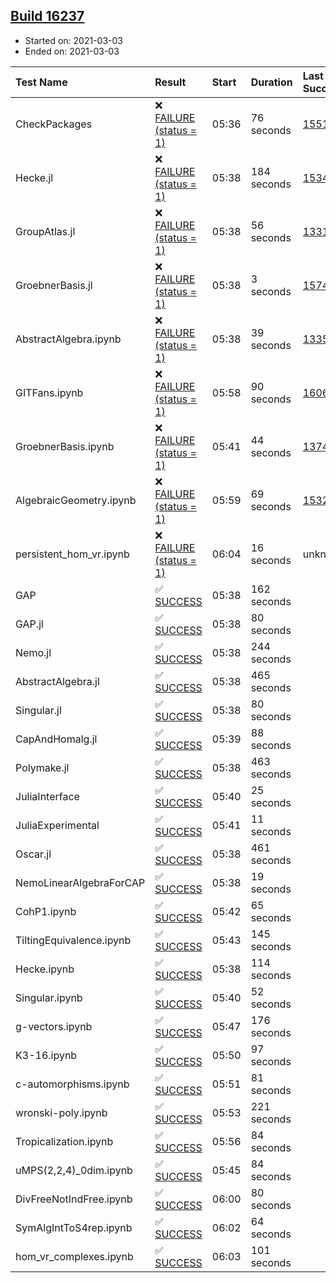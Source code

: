 ## [Build 16237](https://oscarci.mathematik.uni-kl.de/job/oscar/16237/)

* Started on: 2021-03-03
* Ended on: 2021-03-03

| Test Name    | Result | Start | Duration | Last Success | First Failure |
|:-------------|:-------|:------|:---------|:-------------|:--------------|
| CheckPackages | ❌ [FAILURE (status = 1)](https://oscarci.mathematik.uni-kl.de/job/oscar/16237/artifact/logs/build-16237/CheckPackages.log) | 05:36 | 76 seconds | [15514](https://oscarci.mathematik.uni-kl.de/job/oscar/15514/) | [15515](https://oscarci.mathematik.uni-kl.de/job/oscar/15515/) |
| Hecke.jl | ❌ [FAILURE (status = 1)](https://oscarci.mathematik.uni-kl.de/job/oscar/16237/artifact/logs/build-16237/Hecke.jl.log) | 05:38 | 184 seconds | [15344](https://oscarci.mathematik.uni-kl.de/job/oscar/15344/) | [15348](https://oscarci.mathematik.uni-kl.de/job/oscar/15348/) |
| GroupAtlas.jl | ❌ [FAILURE (status = 1)](https://oscarci.mathematik.uni-kl.de/job/oscar/16237/artifact/logs/build-16237/GroupAtlas.jl.log) | 05:38 | 56 seconds | [13311](https://oscarci.mathematik.uni-kl.de/job/oscar/13311/) | [13312](https://oscarci.mathematik.uni-kl.de/job/oscar/13312/) |
| GroebnerBasis.jl | ❌ [FAILURE (status = 1)](https://oscarci.mathematik.uni-kl.de/job/oscar/16237/artifact/logs/build-16237/GroebnerBasis.jl.log) | 05:38 | 3 seconds | [15745](https://oscarci.mathematik.uni-kl.de/job/oscar/15745/) | [15746](https://oscarci.mathematik.uni-kl.de/job/oscar/15746/) |
| AbstractAlgebra.ipynb | ❌ [FAILURE (status = 1)](https://oscarci.mathematik.uni-kl.de/job/oscar/16237/artifact/logs/build-16237/AbstractAlgebra.ipynb.log) | 05:38 | 39 seconds | [13355](https://oscarci.mathematik.uni-kl.de/job/oscar/13355/) | [13356](https://oscarci.mathematik.uni-kl.de/job/oscar/13356/) |
| GITFans.ipynb | ❌ [FAILURE (status = 1)](https://oscarci.mathematik.uni-kl.de/job/oscar/16237/artifact/logs/build-16237/GITFans.ipynb.log) | 05:58 | 90 seconds | [16068](https://oscarci.mathematik.uni-kl.de/job/oscar/16068/) | [16069](https://oscarci.mathematik.uni-kl.de/job/oscar/16069/) |
| GroebnerBasis.ipynb | ❌ [FAILURE (status = 1)](https://oscarci.mathematik.uni-kl.de/job/oscar/16237/artifact/logs/build-16237/GroebnerBasis.ipynb.log) | 05:41 | 44 seconds | [13748](https://oscarci.mathematik.uni-kl.de/job/oscar/13748/) | [13749](https://oscarci.mathematik.uni-kl.de/job/oscar/13749/) |
| AlgebraicGeometry.ipynb | ❌ [FAILURE (status = 1)](https://oscarci.mathematik.uni-kl.de/job/oscar/16237/artifact/logs/build-16237/AlgebraicGeometry.ipynb.log) | 05:59 | 69 seconds | [15322](https://oscarci.mathematik.uni-kl.de/job/oscar/15322/) | [15323](https://oscarci.mathematik.uni-kl.de/job/oscar/15323/) |
| persistent_hom_vr.ipynb | ❌ [FAILURE (status = 1)](https://oscarci.mathematik.uni-kl.de/job/oscar/16237/artifact/logs/build-16237/persistent_hom_vr.ipynb.log) | 06:04 | 16 seconds | unknown | unknown |
| GAP | ✅ [SUCCESS](https://oscarci.mathematik.uni-kl.de/job/oscar/16237/artifact/logs/build-16237/GAP.log) | 05:38 | 162 seconds |  |  |
| GAP.jl | ✅ [SUCCESS](https://oscarci.mathematik.uni-kl.de/job/oscar/16237/artifact/logs/build-16237/GAP.jl.log) | 05:38 | 80 seconds |  |  |
| Nemo.jl | ✅ [SUCCESS](https://oscarci.mathematik.uni-kl.de/job/oscar/16237/artifact/logs/build-16237/Nemo.jl.log) | 05:38 | 244 seconds |  |  |
| AbstractAlgebra.jl | ✅ [SUCCESS](https://oscarci.mathematik.uni-kl.de/job/oscar/16237/artifact/logs/build-16237/AbstractAlgebra.jl.log) | 05:38 | 465 seconds |  |  |
| Singular.jl | ✅ [SUCCESS](https://oscarci.mathematik.uni-kl.de/job/oscar/16237/artifact/logs/build-16237/Singular.jl.log) | 05:38 | 80 seconds |  |  |
| CapAndHomalg.jl | ✅ [SUCCESS](https://oscarci.mathematik.uni-kl.de/job/oscar/16237/artifact/logs/build-16237/CapAndHomalg.jl.log) | 05:39 | 88 seconds |  |  |
| Polymake.jl | ✅ [SUCCESS](https://oscarci.mathematik.uni-kl.de/job/oscar/16237/artifact/logs/build-16237/Polymake.jl.log) | 05:38 | 463 seconds |  |  |
| JuliaInterface | ✅ [SUCCESS](https://oscarci.mathematik.uni-kl.de/job/oscar/16237/artifact/logs/build-16237/JuliaInterface.log) | 05:40 | 25 seconds |  |  |
| JuliaExperimental | ✅ [SUCCESS](https://oscarci.mathematik.uni-kl.de/job/oscar/16237/artifact/logs/build-16237/JuliaExperimental.log) | 05:41 | 11 seconds |  |  |
| Oscar.jl | ✅ [SUCCESS](https://oscarci.mathematik.uni-kl.de/job/oscar/16237/artifact/logs/build-16237/Oscar.jl.log) | 05:38 | 461 seconds |  |  |
| NemoLinearAlgebraForCAP | ✅ [SUCCESS](https://oscarci.mathematik.uni-kl.de/job/oscar/16237/artifact/logs/build-16237/NemoLinearAlgebraForCAP.log) | 05:38 | 19 seconds |  |  |
| CohP1.ipynb | ✅ [SUCCESS](https://oscarci.mathematik.uni-kl.de/job/oscar/16237/artifact/logs/build-16237/CohP1.ipynb.log) | 05:42 | 65 seconds |  |  |
| TiltingEquivalence.ipynb | ✅ [SUCCESS](https://oscarci.mathematik.uni-kl.de/job/oscar/16237/artifact/logs/build-16237/TiltingEquivalence.ipynb.log) | 05:43 | 145 seconds |  |  |
| Hecke.ipynb | ✅ [SUCCESS](https://oscarci.mathematik.uni-kl.de/job/oscar/16237/artifact/logs/build-16237/Hecke.ipynb.log) | 05:38 | 114 seconds |  |  |
| Singular.ipynb | ✅ [SUCCESS](https://oscarci.mathematik.uni-kl.de/job/oscar/16237/artifact/logs/build-16237/Singular.ipynb.log) | 05:40 | 52 seconds |  |  |
| g-vectors.ipynb | ✅ [SUCCESS](https://oscarci.mathematik.uni-kl.de/job/oscar/16237/artifact/logs/build-16237/g-vectors.ipynb.log) | 05:47 | 176 seconds |  |  |
| K3-16.ipynb | ✅ [SUCCESS](https://oscarci.mathematik.uni-kl.de/job/oscar/16237/artifact/logs/build-16237/K3-16.ipynb.log) | 05:50 | 97 seconds |  |  |
| c-automorphisms.ipynb | ✅ [SUCCESS](https://oscarci.mathematik.uni-kl.de/job/oscar/16237/artifact/logs/build-16237/c-automorphisms.ipynb.log) | 05:51 | 81 seconds |  |  |
| wronski-poly.ipynb | ✅ [SUCCESS](https://oscarci.mathematik.uni-kl.de/job/oscar/16237/artifact/logs/build-16237/wronski-poly.ipynb.log) | 05:53 | 221 seconds |  |  |
| Tropicalization.ipynb | ✅ [SUCCESS](https://oscarci.mathematik.uni-kl.de/job/oscar/16237/artifact/logs/build-16237/Tropicalization.ipynb.log) | 05:56 | 84 seconds |  |  |
| uMPS(2,2,4)_0dim.ipynb | ✅ [SUCCESS](https://oscarci.mathematik.uni-kl.de/job/oscar/16237/artifact/logs/build-16237/uMPS-2-2-4-_0dim.ipynb.log) | 05:45 | 84 seconds |  |  |
| DivFreeNotIndFree.ipynb | ✅ [SUCCESS](https://oscarci.mathematik.uni-kl.de/job/oscar/16237/artifact/logs/build-16237/DivFreeNotIndFree.ipynb.log) | 06:00 | 80 seconds |  |  |
| SymAlgIntToS4rep.ipynb | ✅ [SUCCESS](https://oscarci.mathematik.uni-kl.de/job/oscar/16237/artifact/logs/build-16237/SymAlgIntToS4rep.ipynb.log) | 06:02 | 64 seconds |  |  |
| hom_vr_complexes.ipynb | ✅ [SUCCESS](https://oscarci.mathematik.uni-kl.de/job/oscar/16237/artifact/logs/build-16237/hom_vr_complexes.ipynb.log) | 06:03 | 101 seconds |  |  |
